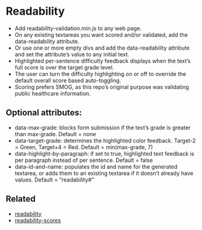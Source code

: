 # Readability

*   Add readability-validation.min.js to any web page.
*   On any existing textareas you want scored and/or validated,
    add the data-readability attribute.
*   Or use one or more empty divs and add the data-readability attribute
    and set the attribute’s value to any initial text.
*   Highlighted per-sentence difficulty feedback displays when the text’s
    full score is over the target grade level.
*   The user can turn the difficulty highlighting on or off
    to override the default overall score based auto-toggling.
*   Scoring prefers SMOG, as this repo’s original purpose was
    validating public healthcare information.

## Optional attributes:

*   data-max-grade: blocks form submission if the text’s
    grade is greater than max-grade.  Default = none
*   data-target-grade: determines the highlighted color feedback.
    Target-2 = Green, Target+4 = Red.  Default = min(max-grade, 7)
*   data-highlight-by-paragraph: if set to true, highlighted text
    feedback is per paragraph instead of per sentence.  Default = false
*   data-id-and-name: populates the id and name for the generated textarea,
    or adds them to an existing textarea if it doesn’t already have values.
    Default = “readability#”

## Related

*   [readability](https://github.com/wooorm/readability)
*   [readability-scores](https://github.com/MichaelChambers/readability-scores)
